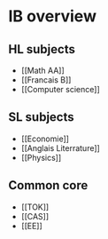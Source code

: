         
# IB overview
## HL subjects
 - [[Math AA]]
 - [[Francais B]]
 - [[Computer science]] 

## SL subjects
- [[Economie]]
- [[Anglais Literrature]] 
- [[Physics]]

## Common core
- [[TOK]]
- [[CAS]]
- [[EE]]
